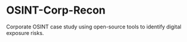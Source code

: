 # OSINT-Corp-Recon
Corporate OSINT case study using open-source tools to identify digital exposure risks.
